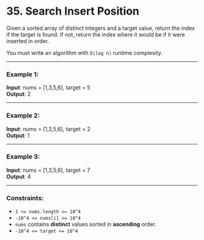 # 35. Search Insert Position

Given a sorted array of distinct integers and a target value, return the index if the target is found. If not, return the index where it would be if it were inserted in order.

You must write an algorithm with `O(log n)` runtime complexity.

---

### Example 1:
**Input**: nums = [1,3,5,6], target = 5  
**Output**: 2  

---

### Example 2:
**Input**: nums = [1,3,5,6], target = 2  
**Output**: 1  

---

### Example 3:
**Input**: nums = [1,3,5,6], target = 7  
**Output**: 4  

---

### Constraints:
- `1 <= nums.length <= 10^4`
- `-10^4 <= nums[i] <= 10^4`
- `nums` contains **distinct** values sorted in **ascending** order.
- `-10^4 <= target <= 10^4`
